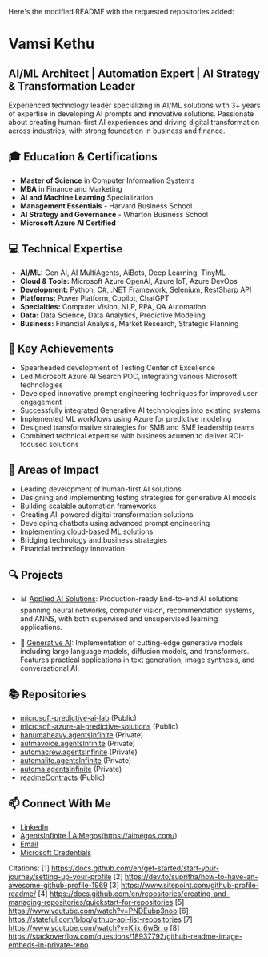 Here's the modified README with the requested repositories added:

# Vamsi Kethu
## AI/ML Architect | Automation Expert | AI Strategy & Transformation Leader

Experienced technology leader specializing in AI/ML solutions with 3+ years of expertise in developing AI prompts and innovative solutions. Passionate about creating human-first AI experiences and driving digital transformation across industries, with strong foundation in business and finance.

## 🎓 Education & Certifications
- **Master of Science** in Computer Information Systems
- **MBA** in Finance and Marketing
- **AI and Machine Learning** Specialization
- **Management Essentials** - Harvard Business School
- **AI Strategy and Governance** - Wharton Business School
- **Microsoft Azure AI Certified**

## 💻 Technical Expertise
- **AI/ML:** Gen AI, AI MultiAgents, AiBots, Deep Learning, TinyML
- **Cloud & Tools:** Microsoft Azure OpenAI, Azure IoT, Azure DevOps
- **Development:** Python, C#, .NET Framework, Selenium, RestSharp API
- **Platforms:** Power Platform, Copilot, ChatGPT
- **Specialties:** Computer Vision, NLP, RPA, QA Automation
- **Data:** Data Science, Data Analytics, Predictive Modeling
- **Business:** Financial Analysis, Market Research, Strategic Planning

## 🚀 Key Achievements
- Spearheaded development of Testing Center of Excellence
- Led Microsoft Azure AI Search POC, integrating various Microsoft technologies
- Developed innovative prompt engineering techniques for improved user engagement
- Successfully integrated Generative AI technologies into existing systems
- Implemented ML workflows using Azure for predictive modeling
- Designed transformative strategies for SMB and SME leadership teams
- Combined technical expertise with business acumen to deliver ROI-focused solutions

## 🌟 Areas of Impact
- Leading development of human-first AI solutions
- Designing and implementing testing strategies for generative AI models
- Building scalable automation frameworks
- Creating AI-powered digital transformation solutions
- Developing chatbots using advanced prompt engineering
- Implementing cloud-based ML solutions
- Bridging technology and business strategies
- Financial technology innovation

## 🔍 Projects
- 📊 [Applied AI Solutions][ai-solutions]: Production-ready End-to-end  AI solutions spanning neural networks, computer vision, recommendation systems, and ANNS, with both supervised and unsupervised learning applications.

- 🧠 [Generative AI][genai]: Implementation of cutting-edge generative models including large language models, diffusion models, and transformers. Features practical applications in text generation, image synthesis, and conversational AI.

[ai-solutions]: https://github.com/AgentsInfinite/applied-ai-solutions
[genai]: https://github.com/AgentsInfinite/GenerativeAI

## 📚 Repositories
- [microsoft-predictive-ai-lab](https://github.com/VamsiKethu/microsoft-predictive-ai-lab) (Public)
- [microsoft-azure-ai-predictive-solutions](https://github.com/VamsiKethu/microsoft-azure-ai-predictive-solutions) (Public)
- [hanumaheavy.agentsInfinite](https://github.com/VamsiKethu/hanumaheavy.agentsInfinite) (Private)
- [autmavoice.agentsInfinite](https://github.com/VamsiKethu/autmavoice.agentsInfinite) (Private)
- [automacrew.agentsInfinite](https://github.com/VamsiKethu/automacrew.agentsInfinite) (Private)
- [automalite.agentsInfinite](https://github.com/VamsiKethu/automalite.agentsInfinite) (Private)
- [automa.agentsInfinite](https://github.com/VamsiKethu/automa.agentsInfinite) (Private)
- [readmeContracts](https://github.com/VamsiKethu/readmeContracts) (Public)

## 📫 Connect With Me
- [LinkedIn](www.linkedin.com/in/vamsikethu)
- [AgentsInfinite | AiMegos](https://agentsinfinite.com/)(https://aimegos.com/)
- [Email](mailto:)
- [Microsoft Credentials](https://learn.microsoft.com/en-us/users/kethuvamsi-aiml/transcript/v0306i32e25382l)

Citations:
[1] https://docs.github.com/en/get-started/start-your-journey/setting-up-your-profile
[2] https://dev.to/supritha/how-to-have-an-awesome-github-profile-1969
[3] https://www.sitepoint.com/github-profile-readme/
[4] https://docs.github.com/en/repositories/creating-and-managing-repositories/quickstart-for-repositories
[5] https://www.youtube.com/watch?v=PNDEubp3noo
[6] https://stateful.com/blog/github-api-list-repositories
[7] https://www.youtube.com/watch?v=Kjix_6wBr_o
[8] https://stackoverflow.com/questions/18937792/github-readme-image-embeds-in-private-repo
